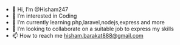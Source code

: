 - 👋 Hi, I’m @Hisham247
- 👀 I’m interested in Coding 
- 🌱 I’m currently learning php,laravel,nodejs,express and more
- 💞️ I’m looking to collaborate on a suitable job to express my skills 
- 📫 How to reach me hisham.barakat888@gmail.com

<!---
Hisham247/Hisham247 is a ✨ special ✨ repository because its `README.md` (this file) appears on your GitHub profile.
You can click the Preview link to take a look at your changes.
--->
